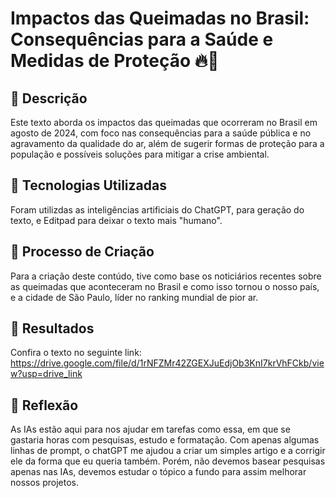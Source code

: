 # Impactos das Queimadas no Brasil: Consequências para a Saúde e Medidas de Proteção 🔥🌿

## 📒 Descrição
Este texto aborda os impactos das queimadas que ocorreram no Brasil em agosto de 2024, com foco nas consequências para a saúde pública e no agravamento da qualidade do ar, além de sugerir formas de proteção para a população e possíveis soluções para mitigar a crise ambiental.

## 🤖 Tecnologias Utilizadas
Foram utilizdas as inteligências artificiais do ChatGPT, para geração do texto, e Editpad para deixar o texto mais "humano".

## 🧐 Processo de Criação
Para a criação deste contúdo, tive como base os noticiários recentes sobre as queimadas que aconteceram no Brasil e como isso tornou o nosso país, e a cidade de São Paulo, líder no ranking mundial de pior ar.

## 🚀 Resultados
Confira o texto no seguinte link: 
https://drive.google.com/file/d/1rNFZMr42ZGEXJuEdjOb3KnI7krVhFCkb/view?usp=drive_link

## 💭 Reflexão
As IAs estão aqui para nos ajudar em tarefas como essa, em que se gastaria horas com pesquisas, estudo e formatação. Com apenas algumas linhas de prompt, o chatGPT me ajudou a criar um simples artigo e a corrigir ele da forma que eu queria também. Porém, não devemos basear pesquisas apenas nas IAs, devemos estudar o tópico a fundo para assim melhorar nossos projetos. 
